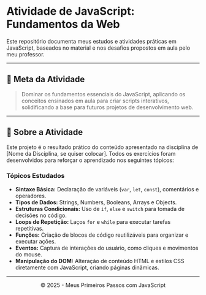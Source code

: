 # Atividade de JavaScript: Fundamentos da Web

Este repositório documenta meus estudos e atividades práticas em JavaScript, baseados no material e nos desafios propostos em aula pelo meu professor.

---

## 🎯 Meta da Atividade

> Dominar os fundamentos essenciais do JavaScript, aplicando os conceitos ensinados em aula para criar scripts interativos, solidificando a base para futuros projetos de desenvolvimento web.

---

## 📝 Sobre a Atividade

Este projeto é o resultado prático do conteúdo apresentado na disciplina de [Nome da Disciplina, se quiser colocar]. Todos os exercícios foram desenvolvidos para reforçar o aprendizado nos seguintes tópicos:

### Tópicos Estudados
* **Sintaxe Básica:** Declaração de variáveis (`var`, `let`, `const`), comentários e operadores.
* **Tipos de Dados:** Strings, Numbers, Booleans, Arrays e Objects.
* **Estruturas Condicionais:** Uso de `if`, `else` e `switch` para tomada de decisões no código.
* **Loops de Repetição:** Laços `for` e `while` para executar tarefas repetitivas.
* **Funções:** Criação de blocos de código reutilizáveis para organizar e executar ações.
* **Eventos:** Captura de interações do usuário, como cliques e movimentos do mouse.
* **Manipulação do DOM:** Alteração de conteúdo HTML e estilos CSS diretamente com JavaScript, criando páginas dinâmicas.

---

<p align="center">
  &copy; 2025 - Meus Primeiros Passos com JavaScript
</p>
